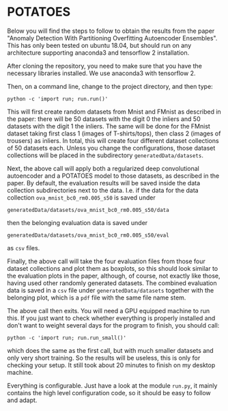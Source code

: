 # POTATOES
Below you will find the steps to follow to obtain the results from the paper
"Anomaly Detection With Partitioning Overfitting Autoencoder Ensembles". This
has only been tested on ubuntu 18.04, but should run on any architecture
supporting anaconda3 and tensorflow 2 installation.

After cloning the repository, you need to make sure that you have the necessary
libraries installed. We use anaconda3 with tensorflow 2.

Then, on a command line, change to the project directory, and then type:

    python -c 'import run; run.run()'

This will first create random datasets from Mnist and FMnist as described in
the paper: there will be 50 datasets with the digit 0 the inliers and 50
datasets with the digit 1 the inliers. The same will be done for the FMnist
dataset taking first class 1 (images of T-shirts/tops), then class 2 (images of
trousers) as inliers. In total, this will create four different dataset
collections of 50 datasets each.
Unless you change the configurations, those dataset collections will be placed
in the subdirectory `generatedData/datasets`.

Next, the above call will apply both a regularized deep convolutional
autoencoder and a POTATOES model to those datasets, as described in the paper.
By default, the evaluation results will be saved inside the data collection
subdirectories next to the data. I.e. if the data for the data collection
`ova_mnist_bc0_rm0.005_s50` is saved under

    generatedData/datasets/ova_mnist_bc0_rm0.005_s50/data

then the belonging evaluation data is saved under

    generatedData/datasets/ova_mnist_bc0_rm0.005_s50/eval

as `csv` files.

Finally, the above call will take the four evaluation files from those four
dataset collections and plot them as boxplots, so this should look similar to
the evaluation plots in the paper, although, of course, not exactly like those,
having used other randomly generated datasets. The combined evaluation data is
saved in a `csv` file under `generatedData/datasets` together with the
belonging plot, which is a `pdf` file with the same file name stem.

The above call then exits. You will need a GPU equipped machine to run this.
If you just want to check whether everything is properly installed and don't
want to weight several days for the program to finish, you should call:

    python -c 'import run; run.run_small()'

which does the same as the first call, but with much smaller datasets and only
very short training. So the results will be useless, this is only for checking
your setup. It still took about 20 minutes to finish on my desktop machine.

Everything is configurable. Just have a look at the module `run.py`, it mainly
contains the high level configuration code, so it should be easy to follow and
adapt.
